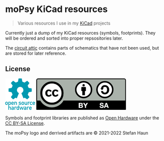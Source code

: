 # moPsy KiCad resources

> Various resources I use in my [KiCad](https://www.kicad.org/) projects

Currently just a dump of my KiCad resources (symbols, footprints).
They will be ordered and sorted into proper repsositories later.

The [circuit attic](circuit_attic.kicad_sch) contains parts of schematics that have not been used, but are stored for later reference.

## License

![](doc/oshw-logo-100-px.png "OpenSource Hardware Logo")   ![](doc/CC-by-sa.png "CC BY-SA Logo")

Symbols and footprint libraries are published as [Open Hardware](https://www.oshwa.org/) under the [CC BY-SA License](https://creativecommons.org/licenses/by-sa/4.0/).

The moPsy logo and derrived artifacts are © 2021-2022 Stefan Haun
